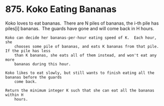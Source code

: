 # 875. Koko Eating Bananas

Koko loves to eat bananas.  There are N piles of bananas, the
        i-th pile has piles[i] bananas.  The guards have gone
        and will come back in H hours.

    Koko can decide her bananas-per-hour eating speed of K.  Each hour, she
        chooses some pile of bananas, and eats K bananas from that pile.  If the pile has less
        than K bananas, she eats all of them instead, and won't eat any more
        bananas during this hour.

    Koko likes to eat slowly, but still wants to finish eating all the bananas before the guards
        come back.

    Return the minimum integer K such that she can eat all the bananas within H
        hours.